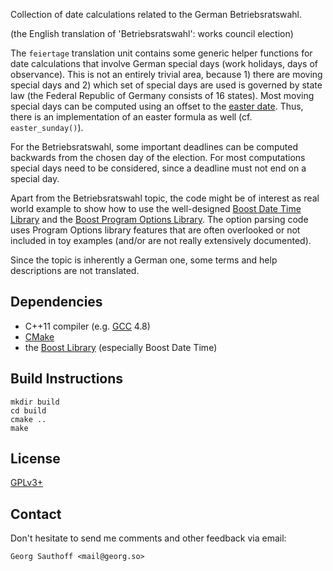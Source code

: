 Collection of date calculations related to the German Betriebsratswahl.

(the English translation of 'Betriebsratswahl': works council election)

The `feiertage` translation unit contains some generic helper functions for
date calculations that involve German special days (work holidays, days of
observance). This is not an entirely trivial area, because 1) there are moving
special days and 2) which set of special days are used is governed by state law
(the Federal Republic of Germany consists of 16 states). Most moving special
days can be computed using an offset to the [easter date][ed]. Thus, there is
an implementation of an easter formula as well (cf. `easter_sunday()`).

For the Betriebsratswahl, some important deadlines can be computed
backwards from the chosen day of the election. For most computations
special days need to be considered, since a deadline must not end on
a special day.

Apart from the Betriebsratswahl topic, the code might be of interest as real
world example to show how to use the well-designed [Boost Date Time
Library][dt] and the [Boost Program Options Library][po]. The option parsing
code uses Program Options library features that are often overlooked or not
included in toy examples (and/or are not really extensively documented).

Since the topic is inherently a German one, some terms and
help descriptions are not translated.

## Dependencies

- C++11 compiler (e.g. [GCC][gcc] 4.8)
- [CMake][cm]
- the [Boost Library][bo] (especially Boost Date Time)

## Build Instructions

    mkdir build
    cd build
    cmake ..
    make

## License

[GPLv3+][gpl]

## Contact

Don't hesitate to send me comments and other feedback via email:

    Georg Sauthoff <mail@georg.so>

[dt]:  http://www.boost.org/doc/libs/1_55_0/doc/html/date_time.html
[po]:  http://www.boost.org/doc/libs/1_55_0/doc/html/program_options.html
[ed]:  http://en.wikipedia.org/wiki/Easter
[cm]:  http://www.cmake.org/
[bo]:  http://www.boost.org/
[gpl]: http://www.gnu.org/licenses/gpl.html
[gcc]: http://gcc.gnu.org/


